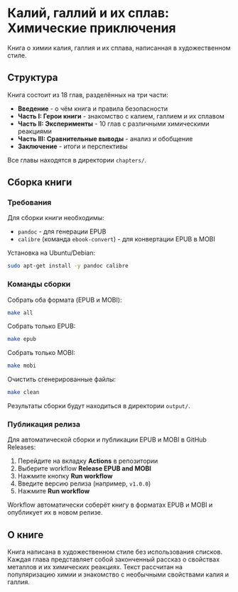 # Калий, галлий и их сплав: Химические приключения

Книга о химии калия, галлия и их сплава, написанная в художественном стиле.

## Структура

Книга состоит из 18 глав, разделённых на три части:

- **Введение** - о чём книга и правила безопасности
- **Часть I: Герои книги** - знакомство с калием, галлием и их сплавом
- **Часть II: Эксперименты** - 10 глав с различными химическими реакциями
- **Часть III: Сравнительные выводы** - анализ и обобщение
- **Заключение** - итоги и перспективы

Все главы находятся в директории `chapters/`.

## Сборка книги

### Требования

Для сборки книги необходимы:
- `pandoc` - для генерации EPUB
- `calibre` (команда `ebook-convert`) - для конвертации EPUB в MOBI

Установка на Ubuntu/Debian:
```bash
sudo apt-get install -y pandoc calibre
```

### Команды сборки

Собрать оба формата (EPUB и MOBI):
```bash
make all
```

Собрать только EPUB:
```bash
make epub
```

Собрать только MOBI:
```bash
make mobi
```

Очистить сгенерированные файлы:
```bash
make clean
```

Результаты сборки будут находиться в директории `output/`.

### Публикация релиза

Для автоматической сборки и публикации EPUB и MOBI в GitHub Releases:

1. Перейдите на вкладку **Actions** в репозитории
2. Выберите workflow **Release EPUB and MOBI**
3. Нажмите кнопку **Run workflow**
4. Введите версию релиза (например, `v1.0.0`)
5. Нажмите **Run workflow**

Workflow автоматически соберёт книгу в форматах EPUB и MOBI и опубликует их в новом релизе.

## О книге

Книга написана в художественном стиле без использования списков. Каждая глава представляет собой законченный рассказ о свойствах металлов и их химических реакциях. Текст рассчитан на популяризацию химии и знакомство с необычными свойствами калия и галлия.
